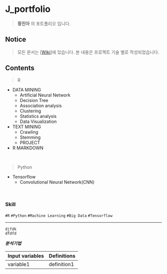 # J_portfolio
> **황진아** 의 포트폴리오 입니다.
## Notice
> 모든 문서는 [[Wiki](https://github.com/Jina-Hwang/J_portfolio/wiki)]에 있습니다.
> 본 내용은 프로젝트 기술 별로 작성되었습니다.
## Contents
> R
* DATA MINING
  * Artificial Neural Network
  * Decision Tree
  * Association analysis
  * Clustering
  * Statistics analysis
  * Data Visualization
* TEXT MINING
  * Crawling
  * Stemming
  * PROJECT
* R MARKDOWN

<br>

> Python  
- Tensorflow
  + Convolutional Neural Network(CNN)

<br>   

### Skill
`#R` `#Python` `#Machine Learning` `#Big Data` `#Tensorflow`

*************  

  ```
  djfdk
  dfdfd
  ```
  
  ***분석기법***
  
Input variables | Definitions
------------- | -------------
variable1 | definition1
